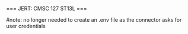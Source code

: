 === JERT: CMSC 127 ST13L ===

#note: no longer needed to create an .env file as the connector asks for user credentials